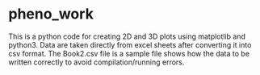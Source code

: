 # pheno_work

This is a python code for creating 2D and 3D plots using matplotlib and python3. Data are taken directly from excel sheets after converting it into csv format. The Book2.csv file is a sample file shows how the data to be written correctly to avoid compilation/running errors.

